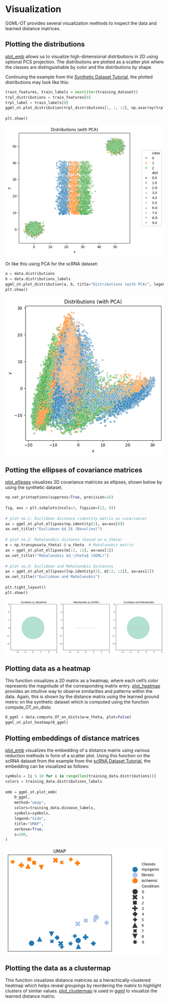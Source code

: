 # Visualization

GGML-OT provides several visualization methods to inspect the data and learned distance matrices.

## Plotting the distributions

[plot_emb](ggml_ot.plot_emb) allows us to visualize high-dimensional distributions in 2D using optional PCS projection. The distributions are plotted as a scatter plot where the classes are distinguishable by color and the distributions by shape.

Continuing the example from the [Synthetic Dataset Tutorial](synth.md), the plotted distributions may look like this:

```python
train_features, train_labels = next(iter(training_dataset))
trpl_distributions = train_features[0]
trpl_label = train_labels[0]
ggml_ot.plot_distribution(trpl_distributions[:, :, :2], np.asarray(trpl_label, dtype=int))

plt.show()
```

![distributions synthetic data](images/synth_dist.png)

Or like this using PCA for the scRNA dataset:
```python
a = data.distributions
b = data.distributions_labels
ggml_ot.plot_distribution(a, b, title="Distributions (with PCA)", legend=True)
plt.show()
```
![distributions scRNA data](images/scRNA_dist.png)

## Potting the ellipses of covariance matrices

[plot_ellipses](ggml_ot.plot_ellipses) visualizes 2D covariance matrices as ellipses, shown below by using the synthetic dataset.

```python
np.set_printoptions(suppress=True, precision=16)

fig, axs = plt.subplots(ncols=3, figsize=(12, 6))

# plot no.1: Euclidean distance (identity matrix as covariance)
ax = ggml_ot.plot_ellipses(np.identity(2), ax=axs[0])
ax.set_title(r"Euclidean $d_2$ (Baseline)")

# plot no.2: Mahalanobis distance (based on w_theta)
m = np.transpose(w_theta) @ w_theta  # Mahalanobis matrix
ax = ggml_ot.plot_ellipses(m[:2, :2], ax=axs[1])
ax.set_title(r"Mahalanobis $d_\theta$ (GGML)")

# plot no.3: Euclidean and Mahalanobis distances
ax = ggml_ot.plot_ellipses([np.identity(2), m[:2, :2]], ax=axs[2])
ax.set_title(r"Euclidean and Mahalanobis")

plt.tight_layout()
plt.show()
```

![ellipses](images/synth_ellipses.png)


## Plotting data as a heatmap

This function visualizes a 2D matrix as a heatmap, where each cell’s color represents the magnitude of the corresponding matrix entry. [plot_heatmap](ggml_ot.plot_heatmap) provides an intuitive way to observe similarities and patterns within the data.
Again, this is shown by the distance matrix using the learned ground metric on the synthetic dataset which is computed using the function compute_OT_on_dists:

```python
D_ggml = data.compute_OT_on_dists(w=w_theta, plot=False)
ggml_ot.plot_heatmap(D_ggml)
```

## Plotting embeddings of distance matrices
[plot_emb](ggml_ot.plot_emb) visualizes the embedding of a distance matrix using various reduction methods in form of a scatter plot. Using this function on the scRNA dataset from the example from the [scRNA Dataset Tutorial](scRNA.md), the embedding can be visualized as follows:

```python
symbols = [i % 10 for i in range(len(training_data.distributions))]
colors = training_data.distributions_labels

emb = ggml_ot.plot_emb(
    D_ggml,
    method="umap",
    colors=training_data.disease_labels,
    symbols=symbols,
    legend="Side",
    title="UMAP",
    verbose=True,
    s=200,
)
```

![UMAP embedding](images/scRNA_emb2.png)

## Plotting the data as a clustermap

This function visualizes distance matrices as a hierachically-clustered heatmap which helps reveal groupings by reordering the matrix to highlight clusters of similar values. [plot_clustermap](ggml_ot.plot_clustermap) is used in [ggml](ggml_ot.ggml) to visualize the learned distance matrix.
